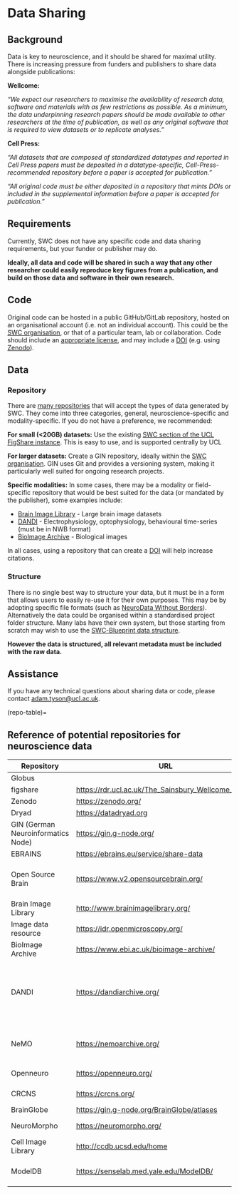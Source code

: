 # Data Sharing

## Background

Data is key to neuroscience, and it should be shared for maximal utility. There is increasing pressure from funders and publishers to share data alongside publications:

**Wellcome:**

_“We expect our researchers to maximise the availability of research data, software and materials with as few restrictions as possible. As a minimum, the data underpinning research papers should be made available to other researchers at the time of publication, as well as any original software that is required to view datasets or to replicate analyses.”_

**Cell Press:**

_“All datasets that are composed of standardized datatypes and reported in Cell Press papers must be deposited in a datatype-specific, Cell-Press-recommended repository before a paper is accepted for publication.”_

_“All original code must be either deposited in a repository that mints DOIs or included in the supplemental information before a paper is accepted for publication.”_


## Requirements

Currently, SWC does not have any specific code and data sharing requirements, but your funder or publisher may do. 

**Ideally, all data and code will be shared in such a way that any other researcher could easily reproduce key figures from a publication, and build on those data and software in their own research.**


## Code
Original code can be hosted in a public GitHub/GitLab repository, hosted on an organisational account (i.e. not an individual account). This could be the [SWC organisation](https://github.com/SainsburyWellcomeCentre), or that of a particular team, lab or collaboration. Code should include an [appropriate license](https://howto.neuroinformatics.dev/guides/Licensing.html), and may include a [DOI](https://www.doi.org/) (e.g. using [Zenodo](https://docs.github.com/en/repositories/archiving-a-github-repository/referencing-and-citing-content)). 

## Data
### Repository
There are [many repositories](repo-table) that will accept the types of data generated by SWC. They come into three categories, general, neuroscience-specific and modality-specific.  If you do not have a preference, we recommended:

**For small (<20GB) datasets:**
Use the existing [SWC section of the UCL FigShare instance](https://rdr.ucl.ac.uk/The_Sainsbury_Wellcome_Centre). This is easy to use, and is supported centrally by UCL

**For larger datasets:**
Create a GIN repository, ideally within the [SWC organisation](https://gin.g-node.org/SainsburyWellcomeCentre). GIN uses Git and provides a versioning system, making it particularly well suited for ongoing research projects.

**Specific modalities:**
In some cases, there may be a modality or field-specific repository that would be best suited for the data (or mandated by the publisher), some examples include:
- [Brain Image Library](http://www.brainimagelibrary.org/) - Large brain image datasets
- [DANDI](http://www.brainimagelibrary.org/) - Electrophysiology, optophysiology, behavioural time-series (must be in NWB format)
- [BioImage Archive](http://www.brainimagelibrary.org/) - Biological images

In all cases, using a repository that can create a [DOI](https://www.doi.org/) will help increase citations.

### Structure
There is no single best way to structure your data, but it must be in a form that allows users to easily re-use it for their own purposes. This may be by adopting specific file formats (such as [NeuroData Without Borders](https://www.nwb.org/)). Alternatively the data could be organised within a standardised project folder structure. Many labs have their own system, but those starting from scratch may wish to use the [SWC-Blueprint data structure](https://swc-blueprint.neuroinformatics.dev/).

**However the data is structured, all relevant metadata must be included with the raw data.**

## Assistance
If you have any technical questions about sharing data or code, please contact adam.tyson@ucl.ac.uk.

(repo-table)=
## Reference of potential repositories for neuroscience data
| Repository                         |URL                                                |Domain                                                                                               |
|------------------------------------|---------------------------------------------------|-----------------------------------------------------------------------------------------------------|
| Globus                             |                                                   |Anything                                                                                             |
| figshare                           |https://rdr.ucl.ac.uk/The_Sainsbury_Wellcome_Centre|Anything                                                                                             |
| Zenodo                             |https://zenodo.org/                                |Anything                                                                                             |
| Dryad                              |https://datadryad.org                              |Anything                                                                                             |
| GIN (German Neuroinformatics Node) |https://gin.g-node.org/                            |Neuroscience                                                                                         |
| EBRAINS                            |https://ebrains.eu/service/share-data              |Neuroscience                                                                                         |
| Open Source Brain                  |https://www.v2.opensourcebrain.org/                |Any neuroscience data (data must be hosted elsewhere)                                                |
| Brain Image Library                |http://www.brainimagelibrary.org/                  |Large brain image datasets                                                                           |
| Image data resource                |https://idr.openmicroscopy.org/                    |Reference image datasets                                                                             |
| BioImage Archive                   |https://www.ebi.ac.uk/bioimage-archive/            |Biological images                                                                                    |
| DANDI                              |https://dandiarchive.org/                          |Electrophysiology, optophysiology, behavioural time-series and images from immunostaining experiments|
| NeMO                               |https://nemoarchive.org/                           |Omic data from the BRAIN Initiative (& others)                                                       |
| Openneuro                          |https://openneuro.org/                             |BIDS-compliant MRI, PET, EEG etc                                                                     |
| CRCNS                              |https://crcns.org/                                 |Computational neuroscience                                                                           |
| BrainGlobe                         |https://gin.g-node.org/BrainGlobe/atlases          |Brain Atlases                                                                                        |
| NeuroMorpho                        |https://neuromorpho.org/                           |Neuronal morphologies                                                                                |
| Cell Image Library                 |http://ccdb.ucsd.edu/home                          |Cell images                                                                                          |
| ModelDB                            |https://senselab.med.yale.edu/ModelDB/             |Computational neuroscience models                                                                    |

